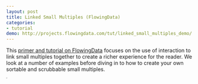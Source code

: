```yaml
---
layout: post
title: Linked Small Multiples (FlowingData)
categories:
- tutorial
demo: http://projects.flowingdata.com/tut/linked_small_multiples_demo/
---
```


This [primer and tutorial on FlowingData](http://flowingdata.com/2014/10/15/linked-small-multiples/) focuses on the use of interaction to link small multiples together to create a richer experience for the reader. We look at a number of examples before diving in to how to create your own sortable and scrubbable small multiples.

<div class="center">
<a href="http://flowingdata.com/2014/10/15/linked-small-multiples/"><img class="center" src="http://vallandingham.me/images/vis/flowingdata_linked_small_multiples.png" alt="" style="border:1px dotted #cccccc;"/></a>

</div>
